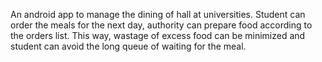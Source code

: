 An android app to manage the dining of hall at universities. Student can order the meals for the next day, authority can prepare food according to the orders list. This way, wastage of excess food can be minimized and student can avoid the long queue of waiting for the meal.
